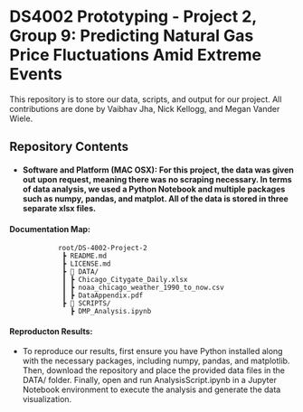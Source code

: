 # DS4002 Prototyping - Project 2, Group 9:  Predicting Natural Gas Price Fluctuations Amid Extreme Events
This repository is to store our data, scripts, and output for our project. All contributions are done by Vaibhav Jha, Nick Kellogg, and Megan Vander Wiele. 

## Repository Contents
- #### Software and Platform (MAC OSX): For this project, the data was given out upon request, meaning there was no scraping necessary. In terms of data analysis, we used a Python Notebook and multiple packages such as numpy, pandas, and matplot. All of the data is stored in three separate xlsx files.

#### Documentation Map:    
                root/DS-4002-Project-2   
                 ┣ README.md   
                 ┣ LICENSE.md   
                 ┣ 📂 DATA/   
                 ┃ ┣ Chicago_Citygate_Daily.xlsx    
                 ┃ ┣ noaa_chicago_weather_1990_to_now.csv 
                 ┃ ┣ DataAppendix.pdf
                 ┣ 📂 SCRIPTS/    
                   ┣ DMP_Analysis.ipynb
            

#### Reproducton Results:
- To reproduce our results, first ensure you have Python installed along with the necessary packages, including numpy, pandas, and matplotlib. Then, download the repository and place the provided data files in the DATA/ folder. Finally, open and run AnalysisScript.ipynb in a Jupyter Notebook environment to execute the analysis and generate the data visualization.
